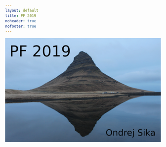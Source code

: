 ```yaml
---
layout: default
title: PF 2019
noheader: true
nofooter: true
---
```


![PF 2018](/static/content/pf2019/pf2019_1200px.jpg)
